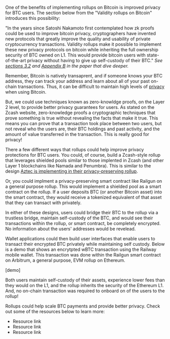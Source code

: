 One of the benefits of implementing rollups on Bitcoin is improved privacy for BTC users. The section below from the "Validity rollups on Bitcoin" introduces this possibility:

"In the years since Satoshi Nakamoto first contemplated how zk proofs could be used to improve bitcoin privacy, cryptographers have invented new protocols that greatly improve the quality and usability of private cryptocurrency transactions. Validity rollups make it possible to implement these new privacy protocols on bitcoin while inheriting the full ownership security of BTC owned on L1. This would provide bitcoin users with state-of-the-art privacy without having to give up self-custody of their BTC." _See [sections 3.2](https://github.com/john-light/validity-rollups/blob/main/validity_rollups_on_bitcoin.md#-section-32-new-privacy-protections-) and [Appendix B](https://github.com/john-light/validity-rollups/blob/main/validity_rollups_on_bitcoin.md#appendix-b-comparing-alternative-cryptocurrency-privacy-techniques) in the paper that dive deeper._

Remember, Bitcoin is natively transaprent, and if someone knows your BTC address, they can track your address and learn about all of your past on-chain transactions. Thus, it can be difficult to maintain high levels of [privacy](https://bitcoiner.guide/privacy/) when using Bitcoin. 

But, we could use techniques known as zero-knowldge proofs, on the Layer 2 level, to provide better privacy guarantees for users. As stated on the Zcash website, zero-knowledge proofs a cryptographic techniques that prove something is true without revealing the facts that make it true. This means you can prove that a transaction took place between two users, but not reveal who the users are, their BTC holdings and past activity, and the amount of value transferred in the transaction. This is really good for privacy!

There a few different ways that rollups could help improve privacy protections for BTC users. You could, of course, build a Zcash-style rollup that leverages shielded pools similar to those implented in Zcash (and other Layer 1 blockchains like Namada and Penumbra). This is similar to the design [Aztec is implementing in their privacy-preserving rollup](https://aztec.network/).

Or, you could implment a privacy-preserving smart contract like Railgun on a general purpose rollup. This would implement a shielded pool as a smart contract on the rollup. If a user deposits BTC (or another Bitcoin asset) into the smart contract, they would receive a tokenized equivalent of that asset that they can transact with privately.

In either of these designs, users could bridge their BTC to the rollup via a trustless bridge, maintain self-custody of the BTC, and would see their transactions within the rollup, or smart contract, be completely encrypted. No information about the users' addresses would be revelead.

Wallet applications could then build user interfaces that enable users to transact their encrypted BTC privately while maintaining self custody. Below is a demo that shows an encrytpted wBTC transaction using the Railway mobile wallet. This transaction was done within the Railgun smart contract on Arbitrum, a general purpose, EVM rollup on Ethereum.

[demo]

Both users maintain self-custody of their assets, experience lower fees than they would on the L1, and the rollup inherits the security of the Ethereum L1. And, no on-chain transaction was required to onboard on of the users to the rollup!

Rollups could help scale BTC payments and provide better privacy. Check out some of the resources below to learn more:

- Resource link
- Resource link
- Resource link

